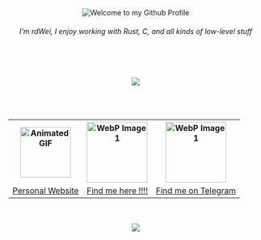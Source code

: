 <!-- "Hero" Header -->
<div align="center">
  <img src="images/welcome.gif" style="max-width: 100%;" alt="Welcome to my Github Profile" />
  <br />
  <h6>I'm rdWei, I enjoy working with Rust, C, and all kinds of low-level stuff</h6>
  <br />
  <br />
</div>
<br>

<a href="https://mastodon.social/@rdwei">
<div align=center>
  <img src="https://img.shields.io/badge/Mastodon-Follow Me on Mastodon !!!-blue?logo=mastodon&style=social">
</div>
</a>

<br>
<br>
<br>

<table align="center">
  <tr>
    <th><img src="images/shybo.gif" alt="Animated GIF" width="100" height="100" /></th>
    <th><img src="images/sonic.gif" alt="WebP Image 1" width="120" height="120" /></th>
    <th><img src="images/nokia.gif" alt="WebP Image 1" width="120" height="120" /></th>
  </tr>
  <tr>
    <td><a href="https://samueleamato.xyz" target="_blank">Personal Website</a></td>
    <td><a href="https://samueleamato.xyz/#find-me-here" target="_blank">Find me here !!!!</a></td> 
    <td><a href="https://samueleamato.xyz/#find-me-here" target="_blank">Find me on Telegram</a></td>  

  </tr>
  
</table>

<br>
<br>

<div align=center>
  <img src="https://img.shields.io/github/stars/rdwei?affiliations=OWNER&style=social">
</div>
